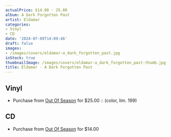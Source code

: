 ```yaml
---
actualPrice: $14.00 - 25.00
album: A Dark Forgotten Past
artist: Eldamar
categories:
- Vinyl
- CD
date: '2024-07-09T14:09:46'
draft: false
images:
- /images/covers/eldamar-a_dark_forgotten_past.jpg
inStock: true
thumbnailImage: /images/covers/eldamar-a_dark_forgotten_past-thumb.jpg
title: Eldamar - A Dark Forgotten Past
---
```


## Vinyl
* Purchase from [Out Of Season](https://www.outofseasonlabel.com/products/eldamar-a-dark-forgotten-past-vinyl-lp-color-lim-199) for $25.00 :: (color, lim. 199)
## CD
* Purchase from [Out Of Season](https://www.outofseasonlabel.com/products/eldamar-a-dark-forgotten-past-cd) for $14.00
